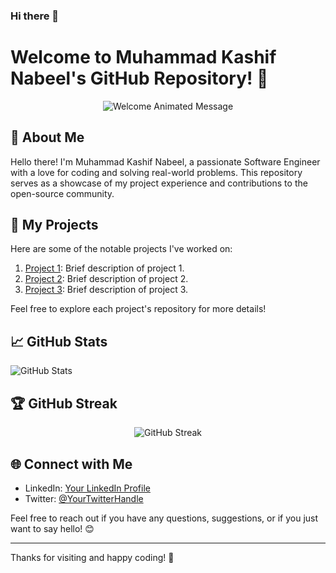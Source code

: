 ### Hi there 👋

<!--
**Kashif-CS6/Kashif-CS6** is a ✨ _special_ ✨ repository because its `README.md` (this file) appears on your GitHub profile.

Here are some ideas to get you started:

- 🔭 I’m currently working on ...
- 🌱 I’m currently learning ...
- 👯 I’m looking to collaborate on ...
- 🤔 I’m looking for help with ...
- 💬 Ask me about ...
- 📫 How to reach me: ...
- 😄 Pronouns: ...
- ⚡ Fun fact: ...
-->
# Welcome to Muhammad Kashif Nabeel's GitHub Repository! 🚀

<div align="center">
  <img src="https://github.com/Kashif-CS6/Kashif-CS6/raw/main/assets/welcome.gif" alt="Welcome Animated Message">
</div>

## 🌟 About Me

Hello there! I'm Muhammad Kashif Nabeel, a passionate Software Engineer with a love for coding and solving real-world problems. This repository serves as a showcase of my project experience and contributions to the open-source community.

## 🚀 My Projects

Here are some of the notable projects I've worked on:

1. [Project 1](link-to-project1): Brief description of project 1.
2. [Project 2](link-to-project2): Brief description of project 2.
3. [Project 3](link-to-project3): Brief description of project 3.

Feel free to explore each project's repository for more details!

## 📈 GitHub Stats

![GitHub Stats](https://github-readme-stats.vercel.app/api?username=YourUsername&show_icons=true&theme=radical)

## 🏆 GitHub Streak

<p align="center">
  <img src="https://github-readme-streak-stats.herokuapp.com/?user=YourUsername&theme=radical" alt="GitHub Streak">
</p>

## 🌐 Connect with Me

- LinkedIn: [Your LinkedIn Profile](https://www.linkedin.com/in/muhammad-kashif-nabeel-339b12298/)
- Twitter: [@YourTwitterHandle](https://twitter.com/iamKashifNabeel)

Feel free to reach out if you have any questions, suggestions, or if you just want to say hello! 😊

---

Thanks for visiting and happy coding! 🚀

